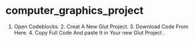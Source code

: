 # computer_graphics_project
1. Open Codeblocks. 2. Creat A New Glut Project. 3. Download Code From Here. 4. Copy Full Code And paste It in Your new Glut Project .
